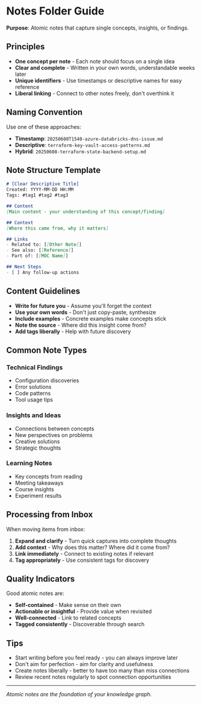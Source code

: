 # Notes Folder Guide


**Purpose**: Atomic notes that capture single concepts, insights, or findings.

## Principles

- **One concept per note** - Each note should focus on a single idea
- **Clear and complete** - Written in your own words, understandable weeks later
- **Unique identifiers** - Use timestamps or descriptive names for easy reference
- **Liberal linking** - Connect to other notes freely, don't overthink it

## Naming Convention

Use one of these approaches:
- **Timestamp**: `20250608T1540-azure-databricks-dns-issue.md`
- **Descriptive**: `terraform-key-vault-access-patterns.md`
- **Hybrid**: `20250608-terraform-state-backend-setup.md`

## Note Structure Template

```markdown
# [Clear Descriptive Title]
Created: YYYY-MM-DD HH:MM
Tags: #tag1 #tag2 #tag3

## Content
[Main content - your understanding of this concept/finding]

## Context
[Where this came from, why it matters]

## Links
- Related to: [[Other Note]]
- See also: [[Reference]]
- Part of: [[MOC Name]]

## Next Steps
- [ ] Any follow-up actions
```

## Content Guidelines

- **Write for future you** - Assume you'll forget the context
- **Use your own words** - Don't just copy-paste, synthesize
- **Include examples** - Concrete examples make concepts stick
- **Note the source** - Where did this insight come from?
- **Add tags liberally** - Help with future discovery

## Common Note Types

### Technical Findings
- Configuration discoveries
- Error solutions
- Code patterns
- Tool usage tips

### Insights and Ideas
- Connections between concepts
- New perspectives on problems
- Creative solutions
- Strategic thoughts

### Learning Notes
- Key concepts from reading
- Meeting takeaways
- Course insights
- Experiment results

## Processing from Inbox

When moving items from inbox:
1. **Expand and clarify** - Turn quick captures into complete thoughts
2. **Add context** - Why does this matter? Where did it come from?
3. **Link immediately** - Connect to existing notes if relevant
4. **Tag appropriately** - Use consistent tags for discovery

## Quality Indicators

Good atomic notes are:
- **Self-contained** - Make sense on their own
- **Actionable or insightful** - Provide value when revisited
- **Well-connected** - Link to related concepts
- **Tagged consistently** - Discoverable through search

## Tips

- Start writing before you feel ready - you can always improve later
- Don't aim for perfection - aim for clarity and usefulness
- Create notes liberally - better to have too many than miss connections
- Review recent notes regularly to spot connection opportunities

---

*Atomic notes are the foundation of your knowledge graph.*
